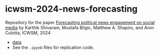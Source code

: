 # icwsm-2024-news-forecasting

Repository for the paper [Forecasting political news engagement on social media](https://ojs.aaai.org/index.php/ICWSM/article/view/31401) by
Karthik Shivaram, Mustafa Bilgic, Matthew A. Shapiro, and Aron Culotta, ICWSM, 2024

- [data](https://www.dropbox.com/scl/fi/j0bhfoe1h8kvxliyuxdcg/icwsm-2024-forecasting-data-anon.json.gz?rlkey=0jtyhxsr30hsz6t735dk8f91q&st=24thd46n&dl=0)
- See the `.ipynb` files for replication code.
